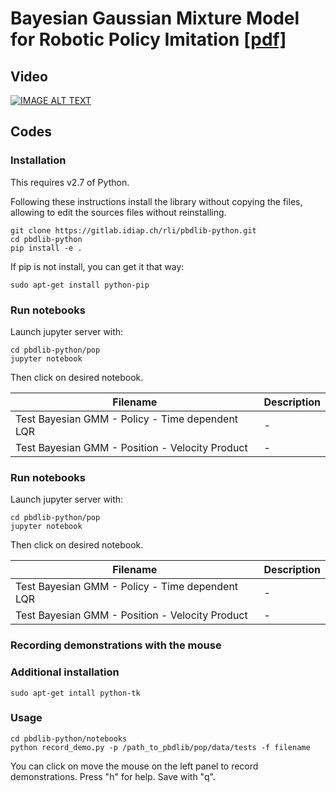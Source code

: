 # Bayesian Gaussian Mixture Model for Robotic Policy Imitation [\[pdf\]](https://arxiv.org/abs/1904.10716)

## Video

[![IMAGE ALT TEXT](http://img.youtube.com/vi/90tp3vwOiDE/0.jpg)](https://www.youtube.com/watch?v=90tp3vwOiDE "Video Title")

## Codes

### Installation

This requires v2.7 of Python.

Following these instructions install the library without copying the files, allowing to edit the sources files without reinstalling.

    git clone https://gitlab.idiap.ch/rli/pbdlib-python.git
    cd pbdlib-python
    pip install -e .

If pip is not install, you can get it that way:

    sudo apt-get install python-pip


### Run notebooks

Launch jupyter server with:

    cd pbdlib-python/pop
    jupyter notebook

Then click on desired notebook.

| Filename | Description |
|----------|-------------|
| Test Bayesian GMM - Policy - Time dependent LQR | - |
| Test Bayesian GMM - Position - Velocity Product | - |


### Run notebooks

Launch jupyter server with:

    cd pbdlib-python/pop
    jupyter notebook

Then click on desired notebook.

| Filename | Description |
|----------|-------------|
| Test Bayesian GMM - Policy - Time dependent LQR | - |
| Test Bayesian GMM - Position - Velocity Product | - |

### Recording demonstrations with the mouse

### Additional installation

    sudo apt-get intall python-tk

### Usage

    cd pbdlib-python/notebooks
    python record_demo.py -p /path_to_pbdlib/pop/data/tests -f filename

You can click on move the mouse on the left panel to record demonstrations. Press "h" for help. Save with "q".

